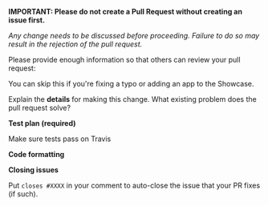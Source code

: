 **IMPORTANT: Please do not create a Pull Request without creating an issue first.**

*Any change needs to be discussed before proceeding. Failure to do so may result in the rejection of the pull request.*

Please provide enough information so that others can review your pull request:

You can skip this if you're fixing a typo or adding an app to the Showcase.

Explain the **details** for making this change. What existing problem does the pull request solve?

**Test plan (required)**

Make sure tests pass on Travis

**Code formatting**

<!-- See the simple style guide. -->

**Closing issues**

Put `closes #XXXX` in your comment to auto-close the issue that your PR fixes (if such).